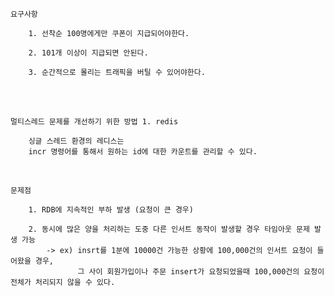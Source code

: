 `요구사항`
````
    1. 선착순 100명에게만 쿠폰이 지급되어야한다.
    
    2. 101개 이상이 지급되면 안된다.
    
    3. 순간적으로 몰리는 트래픽을 버틸 수 있어야한다.
````

<br />
<br />

`멀티스레드 문제를 개선하기 위한 방법 1. redis`
````
    싱글 스레드 환경의 레디스는 
    incr 명령어를 통해서 원하는 id에 대한 카운트를 관리할 수 있다.
````

<br />

`문제점`
````
    1. RDB에 지속적인 부하 발생 (요청이 큰 경우)
    
    2. 동시에 많은 양을 처리하는 도중 다른 인서트 동작이 발생할 경우 타임아웃 문제 발생 가능
        -> ex) insrt를 1분에 10000건 가능한 상황에 100,000건의 인서트 요청이 들어왔을 경우,
               그 사이 회원가입이나 주문 insert가 요청되었을때 100,000건의 요청이 전체가 처리되지 않을 수 있다.
````